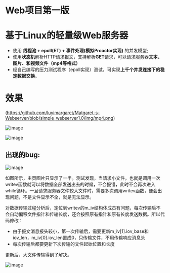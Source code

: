 # Web项目第一版

# 基于Linux的轻量级Web服务器

- 使用 **线程池 + epoll(ET) + 事件处理(模拟Proactor实现)** 的并发模型;
- 使用**状态机**解析HTTP请求报文，支持解析**GET**请求，可以请求服务器**文本、图片、和视频文件（mp4等格式）**
- 经自己编写的压力测试程序（epoll实现）测试，可实现**上千个并发连接下的稳定数据交换**。

# 效果
<img>(https://github.com/luyimargaret/Matgaret-s-Webserver/blob/simple_webserver1.0/img/mp4.png)

![image](https://github.com/luyimargaret/Matgaret-s-Webserver/blob/simple_webserver1.0/img/picture.png)

![image](https://github.com/luyimargaret/Matgaret-s-Webserver/blob/simple_webserver1.0/img/pdf.png)

## 出现的bug:

![image](https://github.com/luyimargaret/Matgaret-s-Webserver/blob/simple_webserver1.0/img/bug.jpg)

如图所示，主页图片只显示了一半。测试发现，当请求小文件，也就是调用一次writev函数就可以将数据全部发送出去的时候，不会报错，此时不会再次进入while循环。一旦请求服务器文件较大文件时，需要多次调用writev函数，便会出现问题，不是文件显示不全，就是无法显示。

对数据传输过程分析后，定位到writev的m_iv结构体成员有问题，每次传输后不会自动偏移文件指针和传输长度，还会按照原有指针和原有长度发送数据。所以代码修改：

- 由于报文消息报头较小，第一次传输后，需要更新m_iv[1].iov_base和iov_len，m_iv[0].iov_len置成0，只传输文件，不用传输响应消息头
- 每次传输后都要更新下次传输的文件起始位置和长度

更新后，大文件传输得到了解决。

![image](https://github.com/luyimargaret/Matgaret-s-Webserver/blob/simple_webserver1.0/img/picture.png)

